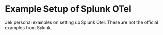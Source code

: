 # Example Setup of Splunk OTel
 Jek personal examples on setting up Splunk Otel. These are not the official examples from Splunk.
